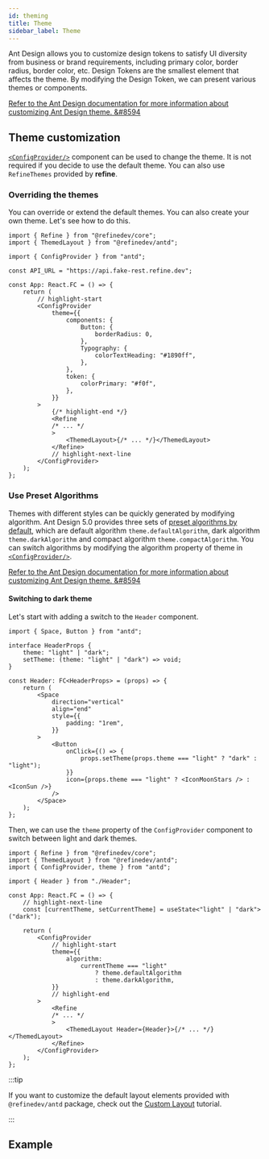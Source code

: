 ```yaml
---
id: theming
title: Theme
sidebar_label: Theme
---
```


Ant Design allows you to customize design tokens to satisfy UI diversity from business or brand requirements, including primary color, border radius, border color, etc.
Design Tokens are the smallest element that affects the theme. By modifying the Design Token, we can present various themes or components.

[Refer to the Ant Design documentation for more information about customizing Ant Design theme. &#8594](https://ant.design/docs/react/customize-theme)

## Theme customization

[`<ConfigProvider/>`](https://ant.design/components/config-provider/#components-config-provider-demo-theme) component can be used to change the theme. It is not required if you decide to use the default theme. You can also use `RefineThemes` provided by **refine**.

### Overriding the themes

You can override or extend the default themes. You can also create your own theme. Let's see how to do this.

```tsx
import { Refine } from "@refinedev/core";
import { ThemedLayout } from "@refinedev/antd";

import { ConfigProvider } from "antd";

const API_URL = "https://api.fake-rest.refine.dev";

const App: React.FC = () => {
    return (
        // highlight-start
        <ConfigProvider
            theme={{
                components: {
                    Button: {
                        borderRadius: 0,
                    },
                    Typography: {
                        colorTextHeading: "#1890ff",
                    },
                },
                token: {
                    colorPrimary: "#f0f",
                },
            }}
        >
            {/* highlight-end */}
            <Refine
            /* ... */
            >
                <ThemedLayout>{/* ... */}</ThemedLayout>
            </Refine>
            // highlight-next-line
        </ConfigProvider>
    );
};
```

### Use Preset Algorithms

Themes with different styles can be quickly generated by modifying algorithm. Ant Design 5.0 provides three sets of [preset algorithms by default](https://ant.design/docs/react/customize-theme#theme-presets), which are default algorithm `theme.defaultAlgorithm`, dark algorithm `theme.darkAlgorithm` and compact algorithm `theme.compactAlgorithm`. You can switch algorithms by modifying the algorithm property of theme in [`<ConfigProvider/>`](https://ant.design/components/config-provider/#components-config-provider-demo-theme).

[Refer to the Ant Design documentation for more information about customizing Ant Design theme. &#8594](https://ant.design/docs/react/customize-theme#use-preset-algorithms)

#### Switching to dark theme

Let's start with adding a switch to the `Header` component.

```tsx
import { Space, Button } from "antd";

interface HeaderProps {
    theme: "light" | "dark";
    setTheme: (theme: "light" | "dark") => void;
}

const Header: FC<HeaderProps> = (props) => {
    return (
        <Space
            direction="vertical"
            align="end"
            style={{
                padding: "1rem",
            }}
        >
            <Button
                onClick={() => {
                    props.setTheme(props.theme === "light" ? "dark" : "light");
                }}
                icon={props.theme === "light" ? <IconMoonStars /> : <IconSun />}
            />
        </Space>
    );
};
```

Then, we can use the `theme` property of the `ConfigProvider` component to switch between light and dark themes.

```tsx
import { Refine } from "@refinedev/core";
import { ThemedLayout } from "@refinedev/antd";
import { ConfigProvider, theme } from "antd";

import { Header } from "./Header";

const App: React.FC = () => {
    // highlight-next-line
    const [currentTheme, setCurrentTheme] = useState<"light" | "dark">("dark");

    return (
        <ConfigProvider
            // highlight-start
            theme={{
                algorithm:
                    currentTheme === "light"
                        ? theme.defaultAlgorithm
                        : theme.darkAlgorithm,
            }}
            // highlight-end
        >
            <Refine
            /* ... */
            >
                <ThemedLayout Header={Header}>{/* ... */}</ThemedLayout>
            </Refine>
        </ConfigProvider>
    );
};
```

:::tip

If you want to customize the default layout elements provided with `@refinedev/antd` package, check out the [Custom Layout](/docs/advanced-tutorials/custom-layout) tutorial.

:::

## Example

<CodeSandboxExample path="customization-theme-antd" />
